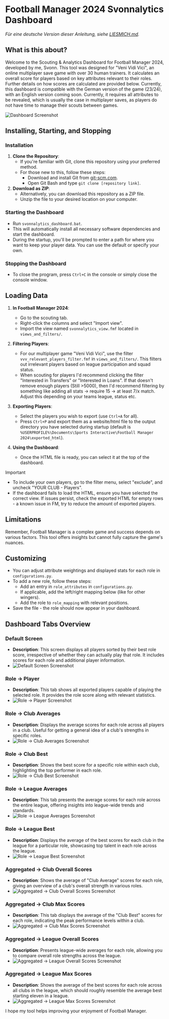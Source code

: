 
# Football Manager 2024 Svonnalytics Dashboard

*Für eine deutsche Version dieser Anleitung, siehe [LIESMICH.md](LIESMICH.md).*

## What is this about?
Welcome to the Scouting & Analytics Dashboard for Football Manager 2024, developed by me, Svonn. This tool was designed for "Veni Vidi Vici", an online multiplayer save game with over 30 human trainers. It calculates an overall score for players based on key attributes relevant to their roles. Further details on how scores are calculated are provided below. Currently, this dashboard is compatible with the German version of the game (23/24), with an English version coming soon. Currently, it requires all attributes to be revealed, which is usually the case in multiplayer saves, as players do not have time to manage their scouts between games.

![Dashboard Screenshot](images/showcase.jpg)

## Installing, Starting, and Stopping

### Installation
1. **Clone the Repository**: 
   - If you're familiar with Git, clone this repository using your preferred method.
   - For those new to this, follow these steps:
     - Download and install Git from [git-scm.com](https://git-scm.com/downloads).
     - Open Git Bash and type `git clone [repository link]`.
2. **Download as ZIP**: 
   - Alternatively, you can download this repository as a ZIP file.
   - Unzip the file to your desired location on your computer.

### Starting the Dashboard
- Run `svonnalytics_dashboard.bat`.
- This will automatically install all necessary software dependencies and start the dashboard.
- During the startup, you'll be prompted to enter a path for where you want to keep your player data. You can use the default or specify your own.

### Stopping the Dashboard
- To close the program, press `Ctrl+C` in the console or simply close the console window.

## Loading Data

1. **In Football Manager 2024**:
   - Go to the scouting tab.
   - Right-click the columns and select "Import view".
   - Import the view named `svonnalytics_view.fmf` located in `views_and_filters/`.

2. **Filtering Players**:
   - For our multiplayer game "Veni Vidi Vici", use the filter `vvv_relevant_players_filter.fmf` in `views_and_filters/`. This filters out irrelevant players based on league participation and squad status.
   - When scouting for players I'd recommend clicking the filter "Interested in Transfers" or "Interested in Loans". If that doesn't remove enough players (Still >5000), then I'd recommend filtering by something like adding all stats -> require 15 -> at least 7/x match. Adjust this depending on your teams league, status etc.

3. **Exporting Players**:
   - Select the players you wish to export (use `Ctrl+A` for all).
   - Press `Ctrl+P` and export them as a website/html file to the output directory you have selected during startup (default is `%USERPROFILE%\Documents\Sports Interactive\Football Manager 2024\exported_html`).

4. **Using the Dashboard**:
   - Once the HTML file is ready, you can select it at the top of the dashboard.

> [!IMPORTANT]  
> * To include your own players, go to the filter menu, select "exclude", and uncheck "YOUR CLUB - Players".
> * If the dashboard fails to load the HTML, ensure you have selected the correct view. If issues persist, check the exported HTML for empty rows - a known issue in FM, try to reduce the amount of exported players.

## Limitations

Remember, Football Manager is a complex game and success depends on various factors. This tool offers insights but cannot fully capture the game's nuances.

## Customizing

- You can adjust attribute weightings and displayed stats for each role in `configurations.py`.
- To add a new role, follow these steps:
  - Add an entry in `role_attributes` in `configurations.py`.
  - If applicable, add the left/right mapping below (like for other wingers).
  - Add the role to `role_mapping` with relevant positions.
- Save the file - the role should now appear in your dashboard.

## Dashboard Tabs Overview

### Default Screen
- **Description**: This screen displays all players sorted by their best role score, irrespective of whether they can actually play that role. It includes scores for each role and additional player information.
- ![Default Screen Screenshot](images/overview.jpg)

### Role -> Player
- **Description**: This tab shows all exported players capable of playing the selected role. It provides the role score along with relevant statistics.
- ![Role -> Player Screenshot](images/players.jpg)

### Role -> Club Averages
- **Description**: Displays the average scores for each role across all players in a club. Useful for getting a general idea of a club's strengths in specific roles.
- ![Role -> Club Averages Screenshot](images/club_averages.jpg)

### Role -> Club Best
- **Description**: Shows the best score for a specific role within each club, highlighting the top performer in each role.
- ![Role -> Club Best Screenshot](images/club_best.jpg)

### Role -> League Averages
- **Description**: This tab presents the average scores for each role across the entire league, offering insights into league-wide trends and standards.
- ![Role -> League Averages Screenshot](images/league_averages.jpg)

### Role -> League Best
- **Description**: Displays the average of the best scores for each club in the league for a particular role, showcasing top talent in each role across the league.
- ![Role -> League Best Screenshot](images/league_best.jpg)

### Aggregated -> Club Overall Scores
- **Description**: Shows the average of "Club Average" scores for each role, giving an overview of a club's overall strength in various roles.
- ![Aggregated -> Club Overall Scores Screenshot](images/aggregated_club_overall.jpg)

### Aggregated -> Club Max Scores
- **Description**: This tab displays the average of the "Club Best" scores for each role, indicating the peak performance levels within a club.
- ![Aggregated -> Club Max Scores Screenshot](images/aggregated_club_max.jpg)

### Aggregated -> League Overall Scores
- **Description**: Presents league-wide averages for each role, allowing you to compare overall role strengths across the league.
- ![Aggregated -> League Overall Scores Screenshot](images/aggregated_league_overall.jpg)

### Aggregated -> League Max Scores
- **Description**: Shows the average of the best scores for each role across all clubs in the league, which should roughly resemble the average best starting eleven in a league.
- ![Aggregated -> League Max Scores Screenshot](images/aggregated_league_max.jpg)


I hope my tool helps improving your enjoyment of Football Manager.
